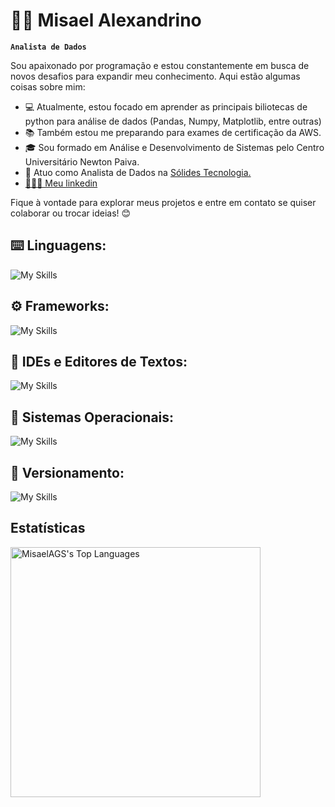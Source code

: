 # 🧑‍💻 Misael Alexandrino
**`Analista de Dados`**

Sou apaixonado por programação e estou constantemente em busca de novos desafios para expandir meu conhecimento. Aqui estão algumas coisas sobre mim:

- 💻 Atualmente, estou focado em aprender as principais biliotecas de python para análise de dados (Pandas, Numpy, Matplotlib, entre outras)
- 📚 Também estou me preparando para exames de certificação da AWS.
- 🎓 Sou formado em Análise e Desenvolvimento de Sistemas pelo Centro Universitário Newton Paiva.
- 💼 Atuo como Analista de Dados na [Sólides Tecnologia.](https://www.solides.com.br)
- [👨🏻‍💼 Meu linkedin](https://www.linkedin.com/in/Misael-Alexandrino)

Fique à vontade para explorar meus projetos e entre em contato se quiser colaborar ou trocar ideias! 😊


## ⌨️ Linguagens:
![My Skills](https://skillicons.dev/icons?i=python,mysql,java,html,css)

## ⚙️ Frameworks:
![My Skills](https://skillicons.dev/icons?i=fastapi,flask,anaconda,selenium)

## 🧰 IDEs e Editores de Textos:
![My Skills](https://skillicons.dev/icons?i=vscode,pycharm,idea)

## 📀 Sistemas Operacionais:
![My Skills](https://skillicons.dev/icons?i=ubuntu,mint,windows)

## 🌳 Versionamento:
![My Skills](https://skillicons.dev/icons?i=git,github)


## Estatísticas
<img src="https://github-readme-stats.vercel.app/api/top-langs/?username=MisaelAGS&theme=vue-dark&show_icons=true&hide_border=true&layout=compact" alt="MisaelAGS's Top Languages" width="400">


